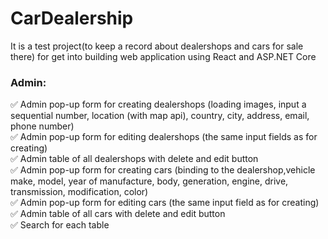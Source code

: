 # CarDealership
It is a test project(to keep a record about dealershops and cars for sale there) for get into building web application using React and ASP.NET Core


### Admin:
:white_check_mark: Admin pop-up form for creating dealershops (loading images, input a sequential number, location (with map api), country, city, address, email, phone number)  
:white_check_mark: Admin pop-up form for editing dealershops (the same input fields as for creating)  
:white_check_mark: Admin table of all dealershops with delete and edit button  
:white_check_mark: Admin pop-up form for creating cars (binding to the dealershop,vehicle make, model, year of manufacture, body, generation, engine, drive, transmission, modification, color)  
:white_check_mark: Admin pop-up form for editing cars (the same input field as for creating)  
:white_check_mark: Admin table of all cars with delete and edit button  
:white_check_mark: Search for each table

